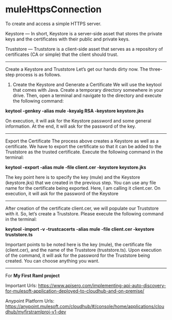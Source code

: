 # muleHttpsConnection
To create and access a simple HTTPS server.


Keystore — In short, Keystore is a server-side asset that stores the private keys and the certificates with their public and private keys.

Truststore — Truststore is a client-side asset that serves as a repository of certificates (CA or simple) that the client should trust.

------------------------------------------

Create a Keystore and Truststore
Let’s get our hands dirty now. The three-step process is as follows.

1. Create the Keystore and Generate a Certificate
We will use the keytool that comes with Java. Create a temporary directory somewhere in your drive. Then, open a terminal and navigate to the directory and execute the following command:


**keytool -genkey -alias mule -keyalg RSA -keystore keystore.jks**


On execution, it will ask for the Keystore password and some general information. At the end, it will ask for the password of the key. 


---------------------------------------------

Export the Certificate
The process above creates a Keystore as well as a certificate. We have to export the certificate so that it can be added to the Truststore as the trusted certificate. Execute the following command in the terminal:

**keytool -export -alias mule -file client.cer -keystore keystore.jks**


The key point here is to specify the key (mule) and the Keystore (keystore.jks) that we created in the previous step. You can use any file name for the certificate being exported. Here, I am calling it client.cer. On execution, it will ask for the password of the Keystore

------------------------------------------------


After creation of the certificate client.cer, we will populate our Truststore with it. So, let’s create a Truststore. Please execute the following command in the terminal:

**keytool -import -v -trustcacerts -alias mule -file client.cer -keystore truststore.ts**

Important points to be noted here is the key (mule), the certificate file (client.cer), and the name of the Truststore (truststore.ts). Upon execution of the command, it will ask for the password for the Truststore being created. You can choose anything you want.


------------------------------------------------------
For **My First Raml project**

Important Urls: https://www.apisero.com/implementing-api-auto-discovery-for-mulesoft-application-deployed-to-cloudhub-and-on-premise/

Anypoint Platform Urls: https://anypoint.mulesoft.com/cloudhub/#/console/home/applications/cloudhub/myfirstramlproj-v1-dev

